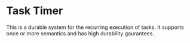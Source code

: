 # Task Timer
This is a durable system for the recurring execution of tasks. It supports once or more semantics and has high durability gaurantees.  